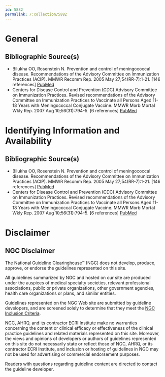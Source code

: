 ```yaml
---
id: 5882
permalink: /:collection/5882
---
```


# General

## Bibliographic Source(s)

- Bilukha OO, Rosenstein N. Prevention and control of meningococcal disease. Recommendations of the Advisory Committee on Immunization Practices (ACIP). MMWR Recomm Rep. 2005 May 27;54(RR-7):1-21. [146 references] [ PubMed ](http://www.ncbi.nlm.nih.gov/entrez/query.fcgi?cmd=Retrieve&db=pubmed&dopt=Abstract&list_uids=15917737)
- Centers for Disease Control and Prevention (CDC) Advisory Committee on Immunization Practices. Revised recommendations of the Advisory Committee on Immunization Practices to Vaccinate all Persons Aged 11-18 Years with Meningococcal Conjugate Vaccine. MMWR Morb Mortal Wkly Rep. 2007 Aug 10;56(31):794-5. [6 references] [ PubMed ](http://www.ncbi.nlm.nih.gov/entrez/query.fcgi?cmd=Retrieve&db=pubmed&dopt=Abstract&list_uids=17694617)

# Identifying Information and Availability

## Bibliographic Source(s)

- Bilukha OO, Rosenstein N. Prevention and control of meningococcal disease. Recommendations of the Advisory Committee on Immunization Practices (ACIP). MMWR Recomm Rep. 2005 May 27;54(RR-7):1-21. [146 references] [ PubMed ](http://www.ncbi.nlm.nih.gov/entrez/query.fcgi?cmd=Retrieve&db=pubmed&dopt=Abstract&list_uids=15917737)
- Centers for Disease Control and Prevention (CDC) Advisory Committee on Immunization Practices. Revised recommendations of the Advisory Committee on Immunization Practices to Vaccinate all Persons Aged 11-18 Years with Meningococcal Conjugate Vaccine. MMWR Morb Mortal Wkly Rep. 2007 Aug 10;56(31):794-5. [6 references] [ PubMed ](http://www.ncbi.nlm.nih.gov/entrez/query.fcgi?cmd=Retrieve&db=pubmed&dopt=Abstract&list_uids=17694617)

# Disclaimer

## NGC Disclaimer

The National Guideline Clearinghouse™ (NGC) does not develop, produce, approve, or endorse the guidelines represented on this site.

All guidelines summarized by NGC and hosted on our site are produced under the auspices of medical specialty societies, relevant professional associations, public or private organizations, other government agencies, health care organizations or plans, and similar entities.

Guidelines represented on the NGC Web site are submitted by guideline developers, and are screened solely to determine that they meet the [NGC Inclusion Criteria](/help-and-about/summaries/inclusion-criteria).

NGC, AHRQ, and its contractor ECRI Institute make no warranties concerning the content or clinical efficacy or effectiveness of the clinical practice guidelines and related materials represented on this site. Moreover, the views and opinions of developers or authors of guidelines represented on this site do not necessarily state or reflect those of NGC, AHRQ, or its contractor ECRI Institute, and inclusion or hosting of guidelines in NGC may not be used for advertising or commercial endorsement purposes.

Readers with questions regarding guideline content are directed to contact the guideline developer.

